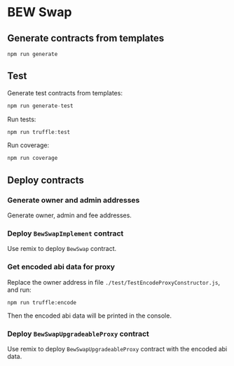 # BEW Swap

## Generate contracts from templates

```javascript
npm run generate
```

## Test

Generate test contracts from templates:
```javascript
npm run generate-test
```

Run tests:

```javascript
npm run truffle:test
```

Run coverage:

```javascript
npm run coverage
```

## Deploy contracts

### Generate owner and admin addresses

Generate owner, admin and fee addresses.

### Deploy `BewSwapImplement` contract

Use remix to deploy `BewSwap` contract.

### Get encoded abi data for proxy

Replace the owner address in file `./test/TestEncodeProxyConstructor.js`, and run:

```shell script
npm run truffle:encode
```

Then the encoded abi data will be printed in the console.

### Deploy `BewSwapUpgradeableProxy` contract

Use remix to deploy `BewSwapUpgradeableProxy` contract with the encoded abi data.